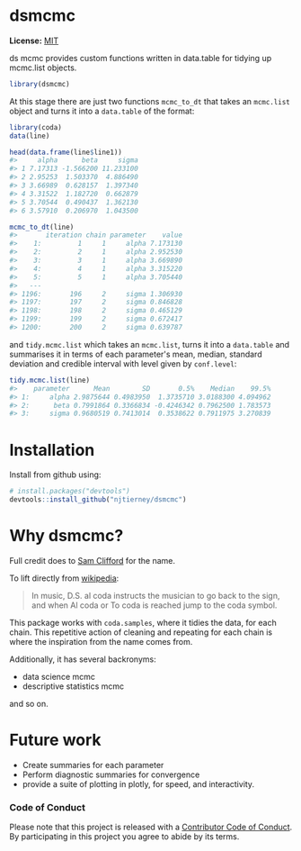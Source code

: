 
<!-- README.md is generated from README.Rmd. Please edit that file -->
dsmcmc
======

**License:** [MIT](https://opensource.org/licenses/MIT)

ds mcmc provides custom functions written in data.table for tidying up mcmc.list objects.

``` r
library(dsmcmc)
```

At this stage there are just two functions `mcmc_to_dt` that takes an `mcmc.list` object and turns it into a `data.table` of the format:

``` r
library(coda)
data(line)

head(data.frame(line$line1))
#>     alpha      beta     sigma
#> 1 7.17313 -1.566200 11.233100
#> 2 2.95253  1.503370  4.886490
#> 3 3.66989  0.628157  1.397340
#> 4 3.31522  1.182720  0.662879
#> 5 3.70544  0.490437  1.362130
#> 6 3.57910  0.206970  1.043500

mcmc_to_dt(line)
#>       iteration chain parameter    value
#>    1:         1     1     alpha 7.173130
#>    2:         2     1     alpha 2.952530
#>    3:         3     1     alpha 3.669890
#>    4:         4     1     alpha 3.315220
#>    5:         5     1     alpha 3.705440
#>   ---                                   
#> 1196:       196     2     sigma 1.306930
#> 1197:       197     2     sigma 0.846828
#> 1198:       198     2     sigma 0.465129
#> 1199:       199     2     sigma 0.672417
#> 1200:       200     2     sigma 0.639787
```

and `tidy.mcmc.list` which takes an `mcmc.list`, turns it into a `data.table` and summarises it in terms of each parameter's mean, median, standard deviation and credible interval with level given by `conf.level`:

``` r
tidy.mcmc.list(line)
#>    parameter      Mean        SD       0.5%    Median    99.5%
#> 1:     alpha 2.9875644 0.4983950  1.3735710 3.0188300 4.094962
#> 2:      beta 0.7991864 0.3366834 -0.4246342 0.7962500 1.783573
#> 3:     sigma 0.9680519 0.7413014  0.3538622 0.7911975 3.270839
```

Installation
============

Install from github using:

``` r
# install.packages("devtools")
devtools::install_github("njtierney/dsmcmc")
```

Why dsmcmc?
===========

Full credit does to [Sam Clifford](https://samclifford.info/) for the name.

To lift directly from [wikipedia](https://en.wikipedia.org/wiki/Dal_Segno):

> In music, D.S. al coda instructs the musician to go back to the sign, and when Al coda or To coda is reached jump to the coda symbol.

This package works with `coda.samples`, where it tidies the data, for each chain. This repetitive action of cleaning and repeating for each chain is where the inspiration from the name comes from.

Additionally, it has several backronyms:

-   data science mcmc
-   descriptive statistics mcmc

and so on.

Future work
===========

-   Create summaries for each parameter
-   Perform diagnostic summaries for convergence
-   provide a suite of plotting in plotly, for speed, and interactivity.

### Code of Conduct

Please note that this project is released with a [Contributor Code of Conduct](CONDUCT.md). By participating in this project you agree to abide by its terms.
